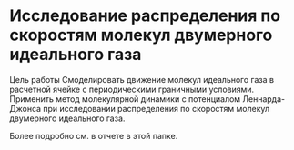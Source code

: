 # Исследование распределения по скоростям молекул двумерного идеального газа
Цель работы
Смоделировать движение молекул идеального газа в расчетной ячейке с периодическими граничными условиями.
Применить метод молекулярной динамики с потенциалом Леннарда-Джонса при исследовании распределения по скоростям молекул двумерного идеального газа.

Более подробно см. в отчете в этой папке.
